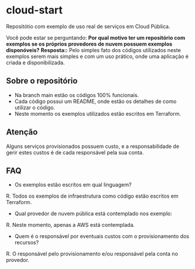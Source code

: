 # cloud-start
Repositótio com exemplo de uso real de serviços em Cloud Pública.

Você pode estar se perguntando: **Por qual motivo ter um repositório com exemplos se os próprios provedores de nuvem possuem exemplos disponóveis?** __Resposta::__ Pelo simples fato dos códigos utilizados neste exemplos serem mais simples e com um uso prático, onde uma aplicação é criada e disponibilizada.

## Sobre o repositório
- Na branch main estão os códigos 100% funcionais.
- Cada código possui um README, onde estão os detalhes de como utilizar o código.
- Neste momento os exemplos utilizados estão escritos em Terraform.

## Atenção
Alguns serviços provisionados possuem custo, e a responsabilidade de gerir estes custos é de cada responsável pela sua conta.

## FAQ
- Os exemplos estão escritos em qual linguagem?

R. Todos os exemplos de infraestrutura como código estão escritos em Terraform.

- Qual provedor de nuvem pública está contemplado nos exemplo:

R. Neste momento, apenas a AWS está contemplada.

- Quem é o responsável por eventuais custos com o provisionamento dos recursos?

R. O responsável pelo provisionamento e/ou responsável pela conta no provedor.
